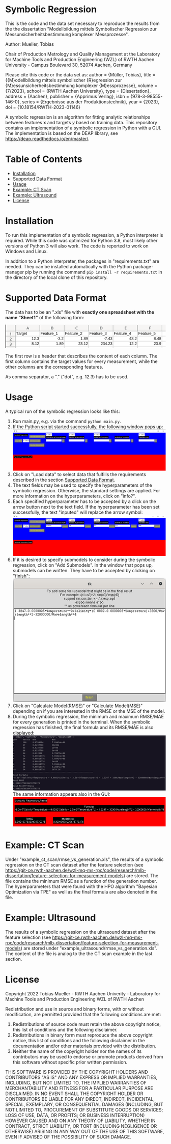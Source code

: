 # Symbolic Regression <!-- omit in toc -->

This is the code and the data set necessary to reproduce the results from the the dissertation "Modellbildung mittels Symbolischer Regression zur Messunsicherheitsbestimmung komplexer Messprozesse". 

Author: Mueller, Tobias 

Chair of Production Metrology and Quality Management at the Laboratory for Machine Tools and Production Engineering (WZL) of RWTH Aachen University - Campus Boulevard 30, 52074 Aachen, Germany

Please cite this code or the data set as: 
      author       = {Müller, Tobias},
      title        = {{M}odellbildung mittels symbolischer {R}egression zur
                      {M}essunsicherheitsbestimmung komplexer {M}essprozesse},
      volume       = {7/2023},
      school       = {RWTH Aachen University},
      type         = {Dissertation},
      address      = {Aachen},
      publisher    = {Apprimus Verlag},
      isbn         = {978-3-98555-146-0},
      series       = {Ergebnisse aus der Produktionstechnik},
      year         = {2023},
      doi          = {10.18154/RWTH-2023-01146}

A symbolic regression is an algorithm for fitting analytic relationships between features $`\bm{x}`$ and targets $`y`$ based on training data. This repository contains an implementation of a symbolic regression in Python with a GUI. The implementation is based on the DEAP library, see https://deap.readthedocs.io/en/master/.

# Table of Contents <!-- omit in toc -->
- [Installation](#installation)
- [Supported Data Format](#supported-data-format)
- [Usage](#usage)
- [Example: CT Scan](#example-ct-scan)
- [Example: Ultrasound](#example-ultrasound)
- [License](#license)

# Installation 

To run this implementation of a symbolic regression, a Python interpreter is required. While this code was optimized for Python 3.8,  most likely other versions of Python 3 will also work. The code is reported to work on Windows and Linux. 

In addition to a Python interpreter, the packages in "requirements.txt" are needed. They can be installed automatically with the Python package-manager pip by running the command `pip install -r requirements.txt` in the directory of the local clone of this repository.

# Supported Data Format

The data has to be an ".xls" file with **exactly one spreadsheet with the name "Sheet1"** of the following form:

![format of data](./figures_for_readme/format_of_data[1].png)

The first row is a header that describes the content of each column. The first column contains the target values for every measurement, while the other columns are the corresponding features.

As comma separator, a "." ("dot", e.g. 12.3) has to be used.

# Usage

A typical run of the symbolic regression looks like this:

1. Run main.py, e.g. via the command `python main.py`.
2. If the Python script started successfully, the following window pops up: ![gui](./figures_for_readme/gui[1].png)
3. Click on "Load data" to select data that fulfills the requirements described in the section [Supported Data Format](#supported-data-format).
4. The text fields may be used to specify the hyperparameters of the symbolic regression. Otherwise, the standard settings are applied. For more information on the hyperparameters, click on "info?". 
5. Each specified hyperparameter has to be accepted by a click on the arrow button next to the text field. If the hyperparameter has been set successfully, the text "inputed" will replace the arrow symbol: ![hyperparameters are inputed successfully](./figures_for_readme/gui_hyperparameters_inputed[1].png)
6. If it is desired to specify submodels to consider during the symbolic regression, click on "Add Submodels". In the window that pops up, submodels can be written. They have to be accepted by clicking on "finish": ![specification of submodels](./figures_for_readme/gui_add_submodels[1].png)
7. Click on "Calculate Model(RMSE)" or "Calculate Model(MSE)" depending on if you are interested in the RMSE or the MSE of the model.
8. During the symbolic regression, the minimum and maximum RMSE/MAE for every generation is printed in the terminal. When the symbolic regression has finished, the final formula and its RMSE/MAE is also displayed: ![symbolic regression in terminal](./figures_for_readme/symbolic_regression_terminal[1].png) The same information appears also in the GUI: ![symbolic regression in gui](./figures_for_readme/symbolic_regression_gui[1].png)

# Example: CT Scan

Under "example_ct_scan/rmse_vs_generation.xls", the results of a symbolic regression on the CT scan dataset after the feature selection (see https://git-ce.rwth-aachen.de/wzl-mq-ms-rpc/code/research/mlb-dissertation/feature-selection-for-measurement-models) are stored. The file contains the minimum RMSE as a function of the generation number. The hyperparameters that were found with the HPO algorithm "Bayesian Optimization via TPE" as well as the final formula are also denoted in the file.

# Example: Ultrasound

The results of a symbolic regression on the ultrasound dataset after the feature selection (see https://git-ce.rwth-aachen.de/wzl-mq-ms-rpc/code/research/mlb-dissertation/feature-selection-for-measurement-models) are stored under "example_ultrasound/rmse_vs_generation.xls". The content of the file is analog to the the CT scan example in the last section.

# License

Copyright 2022 Tobias Mueller - RWTH Aachen Univerity - Laboratory for Machine Tools and Production Engineering WZL of RWTH Aachen

Redistribution and use in source and binary forms, with or without modification, are permitted provided that the following conditions are met:

1. Redistributions of source code must retain the above copyright notice, this list of conditions and the following disclaimer.
2. Redistributions in binary form must reproduce the above copyright notice, this list of conditions and the following disclaimer in the documentation and/or other materials provided with the distribution.
3. Neither the name of the copyright holder nor the names of its contributors may be used to endorse or promote products derived from this software without specific prior written permission.

THIS SOFTWARE IS PROVIDED BY THE COPYRIGHT HOLDERS AND CONTRIBUTORS "AS IS" AND ANY EXPRESS OR IMPLIED WARRANTIES, INCLUDING, BUT NOT LIMITED TO, THE IMPLIED WARRANTIES OF MERCHANTABILITY AND FITNESS FOR A PARTICULAR PURPOSE ARE DISCLAIMED. IN NO EVENT SHALL THE COPYRIGHT HOLDER OR CONTRIBUTORS BE LIABLE FOR ANY DIRECT, INDIRECT, INCIDENTAL, SPECIAL, EXEMPLARY, OR CONSEQUENTIAL DAMAGES (INCLUDING, BUT NOT LIMITED TO, PROCUREMENT OF SUBSTITUTE GOODS OR SERVICES; LOSS OF USE, DATA, OR PROFITS; OR BUSINESS INTERRUPTION) HOWEVER CAUSED AND ON ANY THEORY OF LIABILITY, WHETHER IN CONTRACT, STRICT LIABILITY, OR TORT (INCLUDING NEGLIGENCE OR OTHERWISE) ARISING IN ANY WAY OUT OF THE USE OF THIS SOFTWARE, EVEN IF ADVISED OF THE POSSIBILITY OF SUCH DAMAGE.
